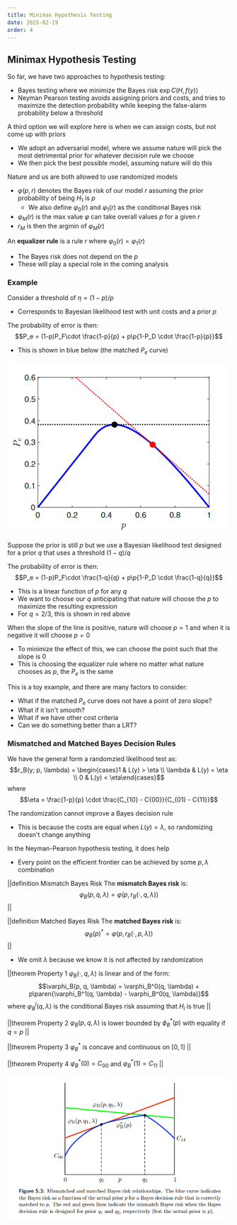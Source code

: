 ```yaml
---
title: Minimax Hypothesis Testing
date: 2025-02-19
order: 4
---
```


## Minimax Hypothesis Testing

So far, we have two approaches to hypothesis testing:

- Bayes testing where we minimize the Bayes risk $\exp{C(H, f(y))}$
- Neyman Pearson testing avoids assigning priors and costs, and tries to maximize the detection probability while keeping the false-alarm probability below a threshold

A third option we will explore here is when we can assign costs, but not come up with priors

- We adopt an adversarial model, where we assume nature will pick the most detrimental prior for whatever decision rule we choose
- We then pick the best possible model, assuming nature will do this

Nature and us are both allowed to use randomized models

- $\varphi(p, r)$ denotes the Bayes risk of our model $r$ assuming the prior probability of being $H_1$ is $p$
  - We also define $\varphi_0(r)$ and $\varphi_1(r)$ as the conditional Bayes risk
- $\varphi_M(r)$ is the max value $\varphi$ can take overall values $p$ for a given $r$
- $r_M$ is then the argmin of $\varphi_M(r)$

An **equalizer rule** is a rule $r$ where $\varphi_0(r) = \varphi_1(r)$

- The Bayes risk does not depend on the $p$
- These will play a special role in the coming analysis

### Example

Consider a threshold of $\eta = (1 - p) / p$

- Corresponds to Bayesian likelihood test with unit costs and a prior $p$

The probability of error is then:
$$P_e = (1-p)P_F\cdot \frac{1-p}{p} + p\p{1-P_D \cdot \frac{1-p}{p}}$$

- This is shown in blue below (the matched $P_e$ curve)

![](img/minimax-1.png?maxwx=0.7)

Suppose the prior is still $p$ but we use a Bayesian likelihood test designed for a prior $q$ that uses a threshold $(1 - q) / q$

The probability of error is then:
$$P_e = (1-p)P_F\cdot \frac{1-q}{q} + p\p{1-P_D \cdot \frac{1-q}{q}}$$

- This is a linear function of $p$ for any $q$
- We want to choose our $q$ anticipating that nature will choose the $p$ to maximize the resulting expression
- For $q = 2/3$, this is shown in red above

When the slope of the line is positive, nature will choose $p = 1$ and when it is negative it will choose $p = 0$

- To minimize the effect of this, we can choose the point such that the slope is $0$
- This is choosing the equalizer rule where no matter what nature chooses as $p$, the $P_e$ is the same

This is a toy example, and there are many factors to consider:

- What if the matched $P_e$ curve does not have a point of zero slope?
- What if it isn't smooth?
- What if we have other cost criteria
- Can we do something better than a LRT?

### Mismatched and Matched Bayes Decision Rules

We have the general form a randomzied likelihood test as:
$$r_B(y; p, \lambda) = \begin{cases}1 & L(y) > \eta \\ \lambda & L(y) = \eta \\ 0 & L(y) < \eta\end{cases}$$
where
$$\eta = \frac{1-p}{p} \cdot \frac{C_{10} - C{00}}{C_{01} - C{11}}$$

The randomization cannot improve a Bayes decision rule

- This is because the costs are equal when $L(y) = \lambda$, so randomizing doesn't change anything

In the Neyman-Pearson hypothesis testing, it does help

- Every point on the efficient frontier can be achieved by some $p, \lambda$ combination

||definition Mismatch Bayes Risk
The **mismatch Bayes risk** is:
$$\varphi_B(p, q, \lambda) = \varphi(p, r_B(\cdot, q, \lambda))$$
||

||definition Matched Bayes Risk
The **matched Bayes risk** is:
$$\varphi_B(p)^* = \varphi(p, r_B(\cdot, p, \lambda))$$
||

- We omit $\lambda$ because we know it is not affected by randomization

||theorem Property 1
$\varphi_B(\cdot, q, \lambda)$ is linear and of the form:
$$\varphi_B(p, q, \lambda) = \varphi_B^0(q, \lambda) + p\paren{\varphi_B^1(q, \lambda) - \varphi_B^0(q, \lambda)}$$
where $\varphi_B^i(q, \lambda)$ is the conditional Bayes risk assuming that $H_i$ is true
||

||theorem Property 2
$\varphi_B(p, q, \lambda)$ is lower bounded by $\phi_B^*(p)$ with equality if $q = p$
||

||theorem Property 3
$\varphi_B^*$ is concave and continuous on $[0, 1]$
||

||theorem Property 4
$\varphi_B^*(0) = C_{00}$ and $\varphi_B^*(1) = C_{11}$
||

![](img/minimax-2.png?maxwx=0.9)
